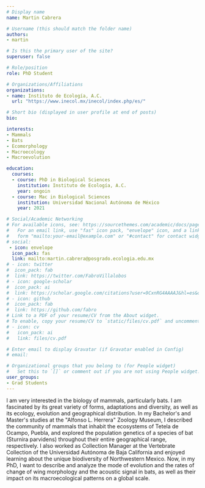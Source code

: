 ```yaml
---
# Display name
name: Martin Cabrera

# Username (this should match the folder name)
authors:
- martin

# Is this the primary user of the site?
superuser: false

# Role/position
role: PhD Student

# Organizations/Affiliations
organizations:
- name: Instituto de Ecología, A.C. 
  url: "https://www.inecol.mx/inecol/index.php/es/"

# Short bio (displayed in user profile at end of posts)
bio: 

interests:
- Mammals
- Bats
- Ecomorphology
- Macroecology
- Macroevolution

education:
  courses:
  - course: PhD in Biological Sciences
    institution: Instituto de Ecología, A.C.
    year: ongoin
  - course: Mac in Biological Sciences
    institution: Universidad Nacional Autónoma de México
    year: 2021

# Social/Academic Networking
# For available icons, see: https://sourcethemes.com/academic/docs/page-builder/#icons
#   For an email link, use "fas" icon pack, "envelope" icon, and a link in the
#   form "mailto:your-email@example.com" or "#contact" for contact widget.
# social:
 - icon: envelope
  icon_pack: fas
  link: mailto:martin.cabrera@posgrado.ecologia.edu.mx
# - icon: twitter
#  icon_pack: fab
#  link: https://twitter.com/FabroVillalobos
# - icon: google-scholar
#  icon_pack: ai
#  link: https://scholar.google.com/citations?user=9CxnRG4AAAAJ&hl=es&oi=ao
# - icon: github
#  icon_pack: fab
#  link: https://github.com/fabro
# Link to a PDF of your resume/CV from the About widget.
# To enable, copy your resume/CV to `static/files/cv.pdf` and uncomment the lines below.
# - icon: cv
#   icon_pack: ai
#   link: files/cv.pdf

# Enter email to display Gravatar (if Gravatar enabled in Config)
# email: 

# Organizational groups that you belong to (for People widget)
#   Set this to `[]` or comment out if you are not using People widget.
user_groups:
- Grad Students
---
```


I am very interested in the biology of mammals, particularly bats. I am fascinated by its great variety of forms, adaptations and diversity, as well as its ecology, evolution and geographical distribution. In my Bachelor's and Master's studies at the "Alfonso L. Herrera" Zoology Museum, I described the community of mammals that inhabit the ecosystems of Tetela de Ocampo, Puebla, and explored the population genetics of a species of bat (Sturnira parvidens) throughout their entire geographical range, respectively. I also worked as Collection Manager at the Vertebrate Collection of the Universidad Autónoma de Baja California and enjoyed learning about the unique biodiversity of Northwestern Mexico. Now, in my PhD, I want to describe and analyze the mode of evolution and the rates of change of wing morphology and the acoustic signal in bats, as well as their impact on its macroecological patterns on a global scale.
